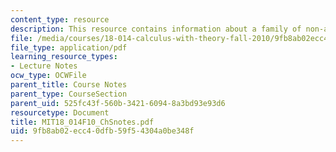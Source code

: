 ```yaml
---
content_type: resource
description: This resource contains information about a family of non-analytic functions.
file: /media/courses/18-014-calculus-with-theory-fall-2010/9fb8ab02ecc40dfb59f54304a0be348f_MIT18_014F10_ChSnotes.pdf
file_type: application/pdf
learning_resource_types:
- Lecture Notes
ocw_type: OCWFile
parent_title: Course Notes
parent_type: CourseSection
parent_uid: 525fc43f-560b-3421-6094-8a3bd93e93d6
resourcetype: Document
title: MIT18_014F10_ChSnotes.pdf
uid: 9fb8ab02-ecc4-0dfb-59f5-4304a0be348f
---
```

